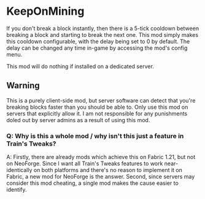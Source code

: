 # KeepOnMining

If you don't break a block instantly, then there is a 5-tick cooldown between breaking a block and starting to break the next one.
This mod simply makes this cooldown configurable, with the delay being set to 0 by default.
The delay can be changed any time in-game by accessing the mod's config menu.

This mod will do nothing if installed on a dedicated server.

## Warning
This is a purely client-side mod, but server software can detect that you're breaking blocks faster than you should be able to.
Only use this mod on servers that explicitly allow it. I am not responsible for any punishments doled out by server admins as a result of using this mod.

### Q: Why is this a whole mod / why isn't this just a feature in Train's Tweaks?
A: Firstly, there are already mods which achieve this on Fabric 1.21, but not on NeoForge. Since I want all Train's Tweaks features to work near-identically on both platforms and there's no reason to implement it on Fabric, a new mod for NeoForge is the answer.
Second, since servers may consider this mod cheating, a single mod makes the cause easier to identify. 